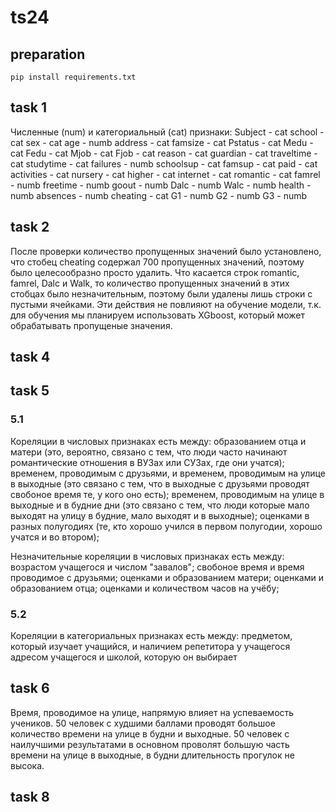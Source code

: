 # ts24

## preparation

`pip install requirements.txt`

## task 1

Численные (num) и категориальный (cat) признаки:
Subject - cat
school - cat
sex - cat
age - numb
address - cat
famsize - cat
Pstatus - cat
Medu - cat
Fedu - cat
Mjob - cat
Fjob - cat
reason - cat
guardian - cat
traveltime - cat
studytime - cat
failures - numb
schoolsup - cat
famsup - cat
paid - cat
activities - cat
nursery - cat
higher - cat
internet - cat
romantic - cat
famrel - numb
freetime - numb
goout - numb
Dalc - numb
Walc - numb
health - numb
absences - numb
cheating - cat
G1 - numb
G2 - numb
G3 - numb

## task 2

После проверки количество пропущенных значений было установлено, что стобец cheating содержал 700 пропущенных значений, поэтому было целесообразно просто удалить. Что касается строк romantic, famrel, Dalc и Walk, то количество пропущенных значений в этих стобцах было незначительным, поэтому были удалены лишь строки с пустыми ячейками. Эти действия не повлияют на обучение модели, т.к. для обучения мы планируем использовать XGboost, который может обрабатывать пропущеные значения.

## task 4

## task 5

### 5.1
Кореляции в числовых признаках есть между:
    образованием отца и матери (это, вероятно, связано с тем, что люди часто начинают романтические отношения в ВУЗах или СУЗах, где они учатся);
    временем, проводимым с друзьями, и временем, проводимым на улице в выходные (это связано с тем, что в выходные с друзьями проводят свобоное время те, у кого оно есть);
    временем, проводимым на улице в выходные и в будние дни (это связано с тем, что люди которые мало выходят на улицу в будние, мало выходят и в выходные);
    оценками в разных полугодиях (те, кто хорошо учился в первом полугодии, хорошо учатся и во втором);

Незначительные кореляции в числовых признаках есть между:
    возрастом учащегося и числом "завалов";
    свобоное время и время проводимое с друзьями;
    оценками и образованием матери;
    оценками и образованием отца;
    оценками и количеством часов на учёбу;

### 5.2
Кореляции в категориальных признаках есть между:
    предметом, который изучает учащийся, и наличием репетитора у учащегося
    адресом учащегося и школой, которую он выбирает

## task 6

Время, проводимое на улице, напрямую влияет на успеваемость учеников. 50 человек с худшими баллами проводят большое количество времени на улице в будни и выходные.
50 человек с наилучшими результатами в основном проволят большую часть времени на улице в выходные, в будни длительность прогулок не высока.

## task 8
